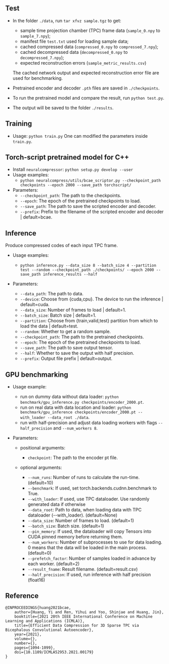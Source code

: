 ## Test
- In the folder `./data`, run `tar xfvz sample.tgz` to get:
    - sample time projection chamber (TPC) frame data (`sample_0.npy` to `sample_7.npy`);
    - manifest file `test.txt` used for loading sample data;
    - cached compressed data (`compressed_0.npy` to `compressed_7.npy`);
    - cached decompressed data (`decompressed_0.npy` to `decompressed_7.npy`);
    - expected reconstruction errors (`sample_metric_results.csv`)
  
  The cached network output and expected reconstruction error file are used for benchmarking. 
- Pretrained encoder and decoder `.pth` files are saved in `./checkpoints`.
- To run the pretrained model and compare the result, run `python test.py`.
- The output will be saved to the folder `./results`.

## Training

- Usage: `python train.py`
One can modified the parameters inside `train.py`.

## Torch-script pretrained model for C++

- Install `neuralcompressor`: `python setup.py develop --user`
- Usage examples:
    - `python neuralcompress/utils/bcae_scriptor.py --checkpoint_path checkpoints --epoch 2000 --save_path torchscript/`
- Parameters:
  - `--checkpoint_path`: The path to the checkpoints.
  - `--epoch`: The epoch of the pretrained checkpoints to load.
  - `--save_path`: The path to save the scripted encoder and decoder.
  - `--prefix`: Prefix to the filename of the scripted encoder and decoder | default=bcae.


## Inference

Produce compressed codes of each input TPC frame.

- Usage examples:
    - `python inference.py --data_size 8 --batch_size 4 --partition test --random --checkpoint_path ./checkpoints/ --epoch 2000 --save_path inference_results --half`

- Parameters:
    - `--data_path`: The path to data.
    - `--device`:    Choose from {cuda,cpu}. The device to run the inference | default=cuda.
    - `--data_size`: Number of frames to load | default=1.
    - `--batch_size`: Batch size | default=1.
    - `--partition`: Choose from {train,valid,test} partition from which to load the data | default=test.
    - `--random`: Whether to get a random sample.
    - `--checkpoint_path`: The path to the pretrained checkpoints.
    - `--epoch`: The epoch of the pretrained checkpoints to load.
    - `--save_path`: The path to save output tensor.
    - `--half`: Whether to save the output with half precision.
    - `--prefix`: Output file prefix | default=output.


## GPU benchmarking

- Usage example:
    - run on dummy data without data loader: `python benchmark/gpu_inference.py checkpoints/encoder_2000.pt`.
    - run on real data with data location and loader: `python benchmark/gpu_inference checkpoints/encoder_2000.pt --with_loader --data_root ./data`.
    - run with half-precision and adjust data loading workers with flags `--half_precision` and `--num_workers 8`.

- Parameters:
  - positional arguments:
    - `checkpoint`:          The path to the encoder pt file.
  
  - optional arguments:
    - `--num_runs`:        Number of runs to calculate the run-time. (default=10)
    - `--benchmark`:       If used, set torch.backends.cudnn.benchmark to True.
    - `--with_loader`:     If used, use TPC dataloader. Use randomly generated data if otherwise
    - `--data_root`:       Path to data, when loading data with TPC dataloader (--with_loader). (default=None)
    - `--data_size`:       Number of frames to load. (default=1)
    - `--batch_size`:      Batch size. (default=1)
    - `--pin_memory`:      If used, the dataloader will copy Tensors into CUDA pinned memory before returning them.
    - `--num_workers`:     Number of subprocesses to use for data loading. 0 means that the data will be loaded in the main process. (default=0)
    - `--prefetch_factor`: Number of samples loaded in advance by each worker. (default=2)
    - `--result_fname`:    Result filename. (default=result.csv)
    - `--half_precision`:  If used, run inference with half precision (float16)

## Reference

```
@INPROCEEDINGS{huang2021bcae,
    author={Huang, Yi and Ren, Yihui and Yoo, Shinjae and Huang, Jin},
    booktitle={2021 20th IEEE International Conference on Machine Learning and Applications (ICMLA)},
    title={Efficient Data Compression for 3D Sparse TPC via Bicephalous Convolutional Autoencoder},
    year={2021},
    volume={},
    number={},
    pages={1094-1099},
    doi={10.1109/ICMLA52953.2021.00179}
}
```
